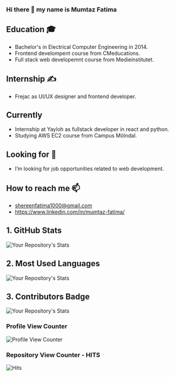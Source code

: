 ### Hi there 👋 my name is Mumtaz Fatima  
## Education 🎓
-  Bachelor's in Electrical Computer Engineering in 2014.
- Frontend develompent course from CMeducations.
- Full stack web developemnt course from Medieinstitutet. 
## Internship ✍ 
- Frejac as UI/UX designer and frontend developer.
## Currently
- Internship at Yayloh as fullstack developer in react and python. 
- Studying AWS EC2 course from Campus Mölndal.
## Looking for 🔭
-  I’m looking for job opportunities related to web development.

## How to reach me 📫
  - shereenfatima1000@gmail.com
  - https://www.linkedin.com/in/mumtaz-fatima/

## 1. GitHub Stats
![Your Repository's Stats](https://github-readme-stats.vercel.app/api?username=momo1000&show_icons=true)

## 2. Most Used Languages
![Your Repository's Stats](https://github-readme-stats.vercel.app/api/top-langs/?username=momo1000&theme=blue-green)
## 3. Contributors Badge
![Your Repository's Stats](https://contrib.rocks/image?repo=Grupp_apple.git)


### Profile View Counter
![Profile View Counter](https://komarev.com/ghpvc/?username=momo1000)
### Repository View Counter - HITS
![Hits](https://hitcounter.pythonanywhere.com/count/tag.svg?url=https://github.com/momo1000)



